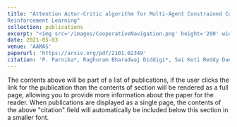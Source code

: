 ```yaml
---
title: "Attention Actor-Critic algorithm for Multi-Agent Constrained Co-operative
Reinforcement Learning"
collection: publications
excerpt: "<img src='/images/CooperativeNavigation.png' height='200' width='200'>"
date: 2021-05-03
venue: 'AAMAS'
paperurl: 'https://arxiv.org/pdf/2101.02349'
citation: 'P. Parnika*, Raghuram Bharadwaj Diddigi*, Sai Koti Reddy Danda* and Shalabh Bhatnagar. 2021. Attention Actor-Critic algorithm for Multi-Agent Constrained Co-operative Reinforcement Learning. 20th International Conference on Autonomous Agents and Multiagent Systems. 1616-1618.'
---
```


The contents above will be part of a list of publications, if the user clicks the link for the publication than the contents of section will be rendered as a full page, allowing you to provide more information about the paper for the reader. When publications are displayed as a single page, the contents of the above "citation" field will automatically be included below this section in a smaller font.
